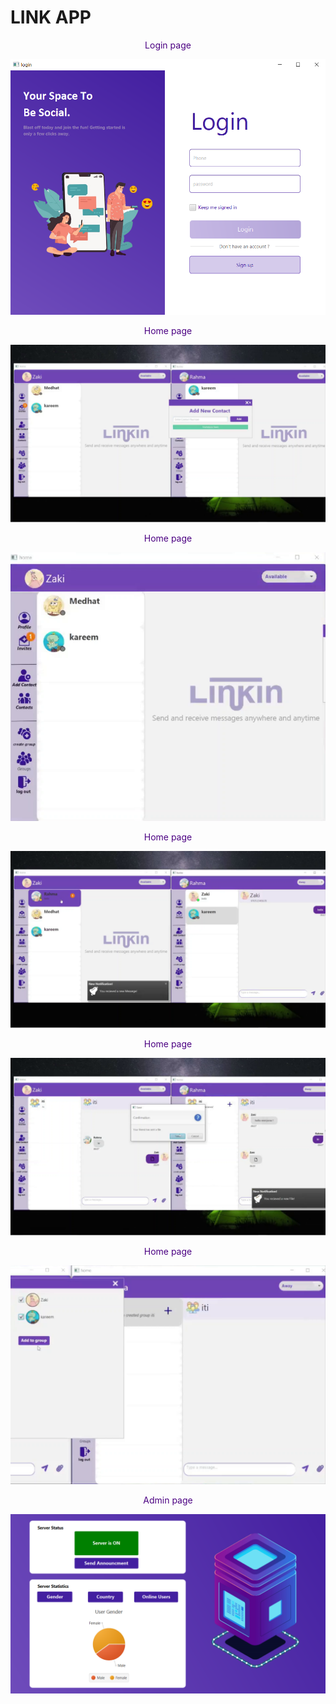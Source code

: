# LINK APP

 <center><font color="indigo">Login page</font></center>

![Login page](screenshots/login.png)

 <center><font color="indigo">Home page</font></center>

 ![Login page](screenshots/add-contact.png)


 <center><font color="indigo">Home page</font></center>

 ![Login page](screenshots/recieve%20request.png)


 <center><font color="indigo">Home page</font></center>

 ![Login page](screenshots/send%20messages.png)

  <center><font color="indigo">Home page</font></center>

 ![Login page](screenshots/recieve%20file.png)

 
  <center><font color="indigo">Home page</font></center>

 ![Login page](screenshots/add%20member%20to%20group.png)

 
  <center><font color="indigo">Admin page</font></center>

 ![Login page](screenshots/server.PNG)